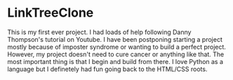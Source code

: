 # LinkTreeClone
This is my first ever project. I had loads of help following Danny Thompson's tutorial on Youtube.
I have been postponing starting a project mostly because of imposter syndrome or wanting to build a perfect project.
However, my project doesn't need to cure cancer or anything like that. 
The most important thing is that I begin and build from there.
I love Python as a language but I definetely had fun going back to the HTML/CSS roots.

